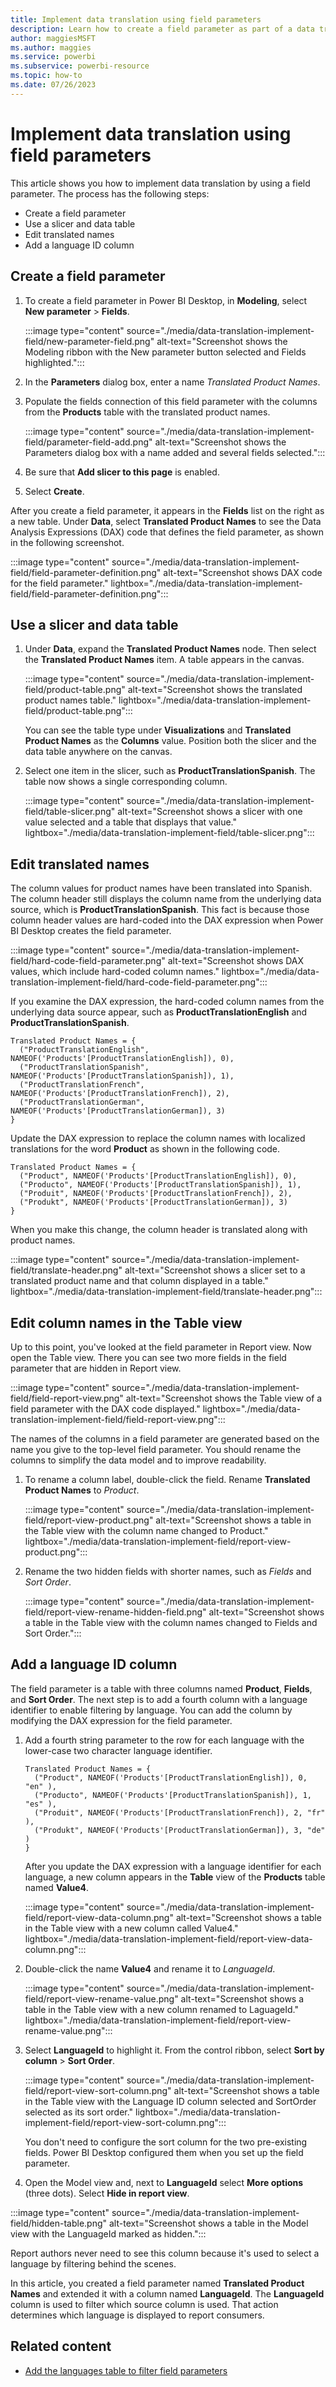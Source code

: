 ```yaml
---
title: Implement data translation using field parameters
description: Learn how to create a field parameter as part of a data translation approach to multiple-language reports in Power BI.
author: maggiesMSFT   
ms.author: maggies
ms.service: powerbi
ms.subservice: powerbi-resource
ms.topic: how-to
ms.date: 07/26/2023
---
```

# Implement data translation using field parameters

This article shows you how to implement data translation by using a field parameter. The process has the following steps:

- Create a field parameter
- Use a slicer and data table
- Edit translated names
- Add a language ID column

## Create a field parameter

1. To create a field parameter in Power BI Desktop, in **Modeling**, select **New parameter** > **Fields**.

   :::image type="content" source="./media/data-translation-implement-field/new-parameter-field.png" alt-text="Screenshot shows the Modeling ribbon with the New parameter button selected and Fields highlighted.":::

1. In the **Parameters** dialog box, enter a name *Translated Product Names*.
1. Populate the fields connection of this field parameter with the columns from the **Products** table with the translated product names.

   :::image type="content" source="./media/data-translation-implement-field/parameter-field-add.png" alt-text="Screenshot shows the Parameters dialog box with a name added and several fields selected.":::

1. Be sure that **Add slicer to this page** is enabled.
1. Select **Create**.

After you create a field parameter, it appears in the **Fields** list on the right as a new table. Under **Data**, select **Translated Product Names** to see the Data Analysis Expressions (DAX) code that defines the field parameter, as shown in the following screenshot.

:::image type="content" source="./media/data-translation-implement-field/field-parameter-definition.png" alt-text="Screenshot shows DAX code for the field parameter." lightbox="./media/data-translation-implement-field/field-parameter-definition.png":::

## Use a slicer and data table

1. Under **Data**, expand the **Translated Product Names** node. Then select the **Translated Product Names** item. A table appears in the canvas.

   :::image type="content" source="./media/data-translation-implement-field/product-table.png" alt-text="Screenshot shows the translated product names table." lightbox="./media/data-translation-implement-field/product-table.png":::

   You can see the table type under **Visualizations** and **Translated Product Names** as the **Columns** value. Position both the slicer and the data table anywhere on the canvas.

1. Select one item in the slicer, such as **ProductTranslationSpanish**. The table now shows a single corresponding column.

   :::image type="content" source="./media/data-translation-implement-field/table-slicer.png" alt-text="Screenshot shows a slicer with one value selected and a table that displays that value." lightbox="./media/data-translation-implement-field/table-slicer.png":::

## Edit translated names

The column values for product names have been translated into Spanish. The column header still displays the column name from the underlying data source, which is **ProductTranslationSpanish**. This fact is because those column header values are hard-coded into the DAX expression when Power BI Desktop creates the field parameter.

:::image type="content" source="./media/data-translation-implement-field/hard-code-field-parameter.png" alt-text="Screenshot shows DAX values, which include hard-coded column names." lightbox="./media/data-translation-implement-field/hard-code-field-parameter.png":::

If you examine the DAX expression, the hard-coded column names from the underlying data source appear, such as **ProductTranslationEnglish** and **ProductTranslationSpanish**.

```dax
Translated Product Names = {
  ("ProductTranslationEnglish", NAMEOF('Products'[ProductTranslationEnglish]), 0),
  ("ProductTranslationSpanish", NAMEOF('Products'[ProductTranslationSpanish]), 1),
  ("ProductTranslationFrench", NAMEOF('Products'[ProductTranslationFrench]), 2),
  ("ProductTranslationGerman", NAMEOF('Products'[ProductTranslationGerman]), 3)
}
```

Update the DAX expression to replace the column names with localized translations for the word **Product** as shown in the following code.

```dax
Translated Product Names = {
  ("Product", NAMEOF('Products'[ProductTranslationEnglish]), 0),
  ("Producto", NAMEOF('Products'[ProductTranslationSpanish]), 1),
  ("Produit", NAMEOF('Products'[ProductTranslationFrench]), 2),
  ("Produkt", NAMEOF('Products'[ProductTranslationGerman]), 3)
}
```

When you make this change, the column header is translated along with product names.

:::image type="content" source="./media/data-translation-implement-field/translate-header.png" alt-text="Screenshot shows a slicer set to a translated product name and that column displayed in a table." lightbox="./media/data-translation-implement-field/translate-header.png":::

## Edit column names in the Table view

Up to this point, you've looked at the field parameter in Report view. Now open the Table view. There you can see two more fields in the field parameter that are hidden in Report view.

:::image type="content" source="./media/data-translation-implement-field/field-report-view.png" alt-text="Screenshot shows the Table view of a field parameter with the DAX code displayed." lightbox="./media/data-translation-implement-field/field-report-view.png":::

The names of the columns in a field parameter are generated based on the name you give to the top-level field parameter. You should rename the columns to simplify the data model and to improve readability.

1. To rename a column label, double-click the field. Rename **Translated Product Names** to *Product*.

   :::image type="content" source="./media/data-translation-implement-field/report-view-product.png" alt-text="Screenshot shows a table in the Table view with the column name changed to Product." lightbox="./media/data-translation-implement-field/report-view-product.png":::

1. Rename the two hidden fields with shorter names, such as *Fields* and *Sort Order*.

   :::image type="content" source="./media/data-translation-implement-field/report-view-rename-hidden-field.png" alt-text="Screenshot shows a table in the Table view with the column names changed to Fields and Sort Order.":::

## Add a language ID column

The field parameter is a table with three columns named **Product**, **Fields**, and **Sort Order**. The next step is to add a fourth column with a language identifier to enable filtering by language. You can add the column by modifying the DAX expression for the field parameter.

1. Add a fourth string parameter to the row for each language with the lower-case two character language identifier.

   ```dax
   Translated Product Names = {
     ("Product", NAMEOF('Products'[ProductTranslationEnglish]), 0, "en" ),
     ("Producto", NAMEOF('Products'[ProductTranslationSpanish]), 1, "es" ),
     ("Produit", NAMEOF('Products'[ProductTranslationFrench]), 2, "fr" ),
     ("Produkt", NAMEOF('Products'[ProductTranslationGerman]), 3, "de" )
   }
   ```

   After you update the DAX expression with a language identifier for each language, a new column appears in the **Table** view of the **Products** table named **Value4**.

   :::image type="content" source="./media/data-translation-implement-field/report-view-data-column.png" alt-text="Screenshot shows a table in the Table view with a new column called Value4." lightbox="./media/data-translation-implement-field/report-view-data-column.png":::

1. Double-click the name **Value4** and rename it to *LanguageId*.

   :::image type="content" source="./media/data-translation-implement-field/report-view-rename-value.png" alt-text="Screenshot shows a table in the Table view with a new column renamed to LaguageId." lightbox="./media/data-translation-implement-field/report-view-rename-value.png":::

1. Select **LanguageId** to highlight it. From the control ribbon, select **Sort by column** > **Sort Order**.

   :::image type="content" source="./media/data-translation-implement-field/report-view-sort-column.png" alt-text="Screenshot shows a table in the Table view with the Language ID column selected and SortOrder selected as its sort order." lightbox="./media/data-translation-implement-field/report-view-sort-column.png":::

   You don't need to configure the sort column for the two pre-existing fields. Power BI Desktop configured them when you set up the field parameter.

1. Open the Model view and, next to **LanguageId** select **More options** (three dots). Select **Hide in report view**.

:::image type="content" source="./media/data-translation-implement-field/hidden-table.png" alt-text="Screenshot shows a table in the Model view with the LanguageId marked as hidden.":::

   Report authors never need to see this column because it's used to select a language by filtering behind the scenes.

In this article, you created a field parameter named **Translated Product Names** and extended it with a column named **LanguageId**. The **LanguageId** column is used to filter which source column is used. That action determines which language is displayed to report consumers.

## Related content

- [Add the languages table to filter field parameters](data-translation-add-language-table.md)
